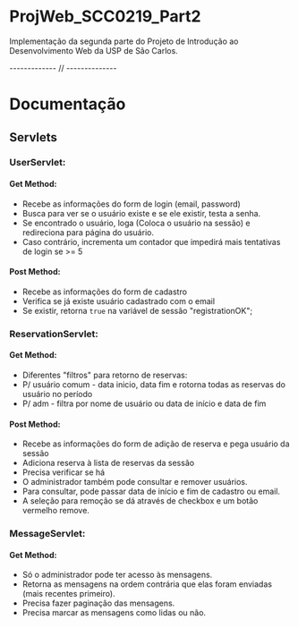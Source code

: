 # ProjWeb_SCC0219_Part2
Implementação da segunda parte do Projeto de Introdução ao Desenvolvimento Web da USP de São Carlos.

------------- // --------------

# Documentação

## Servlets

### UserServlet:
#### Get Method:
* Recebe as informações do form de login (email, password)
* Busca para ver se o usuário existe e se ele existir, testa a senha.
* Se encontrado o usuário, loga (Coloca o usuário na sessão) e redireciona para página do usuário.
* Caso contrário, incrementa um contador que impedirá mais tentativas de login se >= 5

#### Post Method:
* Recebe as informações do form de cadastro
* Verifica se já existe usuário cadastrado com o email
* Se existir, retorna `true` na variável de sessão "registrationOK";


### ReservationServlet:
#### Get Method:
* Diferentes "filtros" para retorno de reservas:
* P/ usuário comum - data inicio, data fim e rotorna todas as reservas do usuário no período 
* P/ adm - filtra por nome de usuário ou data de início e data de fim

#### Post Method:
* Recebe as informações do form de adição de reserva e pega usuário da sessão
* Adiciona reserva à lista de reservas da sessão
* Precisa verificar se há
* O administrador também pode consultar e remover usuários.
* Para consultar, pode passar data de início e fim de cadastro ou email.
* A seleção para remoção se dá através de checkbox e um botão vermelho remove.


### MessageServlet:
#### Get Method:
* Só o administrador pode ter acesso às mensagens.
* Retorna as mensagens na ordem contrária que elas foram enviadas (mais recentes primeiro).
* Precisa fazer paginação das mensagens.
* Precisa marcar as mensagens como lidas ou não.

